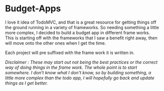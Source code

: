 # Budget-Apps

I love it idea of TodoMVC, and that is a great resource for getting things off the ground running in a variety of frameworks. So needing something a little more complex, I decided to build a budget app in different frame works. This is starting off with the frameworks that I saw a benefit right away, then will move onto the other ones when I get the time. 

Each project will pre suffixed with the frame work it is written in.

*Disclaimer : These may start out not being the best practices or the correct way of doing things in the frame work. The whole point is to start somewhere. I don't know what I don't know, so by building something, a little more complex than the todo app, I will hopefully go back and update things as I get better.*

